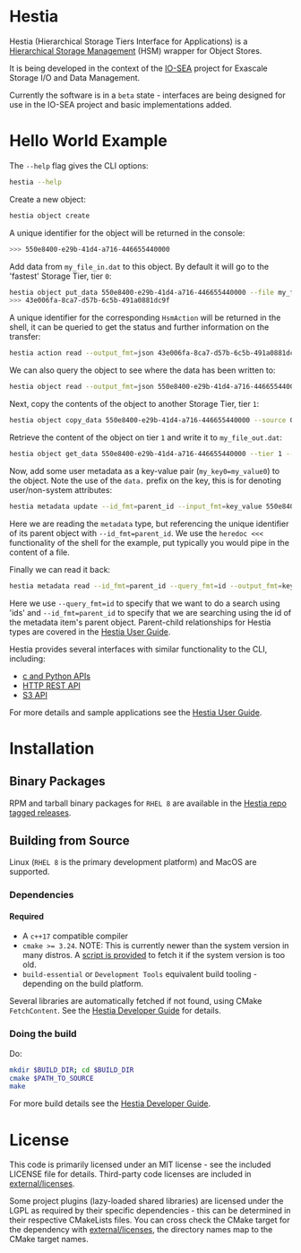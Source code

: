 # Hestia

Hestia (Hierarchical Storage Tiers Interface for Applications) is a [Hierarchical Storage Management](https://en.wikipedia.org/wiki/Hierarchical_storage_management) (HSM) wrapper for Object Stores.

It is being developed in the context of the [IO-SEA](https://iosea-project.eu) project for Exascale Storage I/O and Data Management.

Currently the software is in a `beta` state - interfaces are being designed for use in the IO-SEA project and basic implementations added.

# Hello World Example

The `--help` flag gives the CLI options:

```bash
hestia --help
```

Create a new object:

```bash
hestia object create
```

A unique identifier for the object will be returned in the console:

```bash
>>> 550e8400-e29b-41d4-a716-446655440000
```

Add data from `my_file_in.dat` to this object. By default it will go to the 'fastest' Storage Tier, tier `0`:

```bash
hestia object put_data 550e8400-e29b-41d4-a716-446655440000 --file my_file_in.dat
>>> 43e006fa-8ca7-d57b-6c5b-491a0881dc9f
```

A unique identifier for the corresponding `HsmAction` will be returned in the shell, it can be queried to get the status and further information on the transfer:

```bash
hestia action read --output_fmt=json 43e006fa-8ca7-d57b-6c5b-491a0881dc9f
```

We can also query the object to see where the data has been written to:

```bash
hestia object read --output_fmt=json 550e8400-e29b-41d4-a716-446655440000
```

Next, copy the contents of the object to another Storage Tier, tier `1`:

```bash
hestia object copy_data 550e8400-e29b-41d4-a716-446655440000 --source 0 --target 1
```

Retrieve the content of the object on tier `1` and write it to `my_file_out.dat`:

```bash
hestia object get_data 550e8400-e29b-41d4-a716-446655440000 --tier 1 --file my_file_out.dat 
```

Now, add some user metadata as a key-value pair (`my_key0=my_value0`) to the object. Note the use of the `data.` prefix on the key, this is for denoting user/non-system attributes:

```bash
hestia metadata update --id_fmt=parent_id --input_fmt=key_value 550e8400-e29b-41d4-a716-446655440000 <<<data.my_key0=my_value0
```

Here we are reading the `metadata` type, but referencing the unique identifier of its parent object with `--id_fmt=parent_id`. We use the `heredoc <<<` functionality of the shell for the example, put typically you would pipe in the content of a file.

Finally we can read it back:

```bash
hestia metadata read --id_fmt=parent_id --query_fmt=id --output_fmt=key_value 550e8400-e29b-41d4-a716-446655440000
```

Here we use `--query_fmt=id` to specify that we want to do a search using 'ids' and `--id_fmt=parent_id` to specify that we are searching using the id of the metadata item's parent object. Parent-child relationships for Hestia types are covered in the [Hestia User Guide](./doc/UserGuide.md).

Hestia provides several interfaces with similar functionality to the CLI, including:

* [c and Python APIs](/doc/UserGuide.md#c-interface)
* [HTTP REST API](/doc/UserGuide.md#rest-api)
* [S3 API](/doc/UserGuide.md#s3-api)

For more details and sample applications see the [Hestia User Guide](./doc/UserGuide.md).

# Installation

## Binary Packages

RPM and tarball binary packages for `RHEL 8` are available in the [Hestia repo tagged releases](https://git.ichec.ie/io-sea-internal/hestia/-/releases).

## Building from Source

Linux (`RHEL 8` is the primary development platform) and MacOS are supported.

### Dependencies

#### Required

* A `c++17` compatible compiler
* `cmake >= 3.24`. NOTE: This is currently newer than the system version in many distros. A [script is provided](infra/scripts/bootstrap_cmake.sh) to fetch it if the system version is too old.
* `build-essential` or `Development Tools` equivalent build tooling - depending on the build platform.

Several libraries are automatically fetched if not found, using CMake `FetchContent`. See the [Hestia Developer Guide](./doc/DeveloperGuide.md) for details.

### Doing the build

Do:

```bash
mkdir $BUILD_DIR; cd $BUILD_DIR
cmake $PATH_TO_SOURCE
make
```

For more build details see the [Hestia Developer Guide](./doc/DeveloperGuide.md).

# License

This code is primarily licensed under an MIT license - see the included LICENSE file for details. Third-party code licenses are included in [external/licenses](external/licenses/).

Some project plugins (lazy-loaded shared libraries) are licensed under the LGPL as required by their specific dependencies - this can be determined in their respective CMakeLists files. You can cross check the CMake target for the dependency with [external/licenses](external/licenses/), the directory names map to the CMake target names.